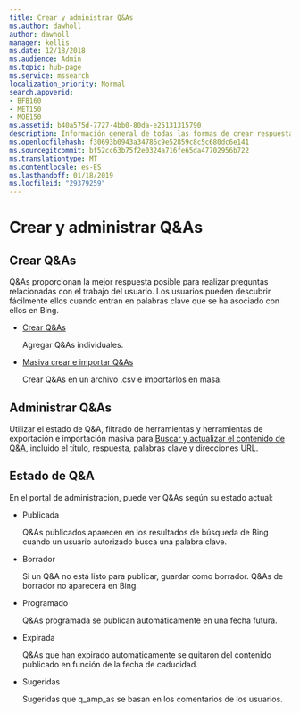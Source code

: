 ```yaml
---
title: Crear y administrar Q&As
ms.author: dawholl
author: dawholl
manager: kellis
ms.date: 12/18/2018
ms.audience: Admin
ms.topic: hub-page
ms.service: mssearch
localization_priority: Normal
search.appverid:
- BFB160
- MET150
- MOE150
ms.assetid: b40a575d-7727-4bb0-80da-e25131315790
description: Información general de todas las formas de crear respuestas a las preguntas más frecuentes en el portal de administración de búsqueda de Microsoft
ms.openlocfilehash: f30693b0943a34786c9e52859c8c5c680dc6e141
ms.sourcegitcommit: bf52cc63b75f2e0324a716fe65da47702956b722
ms.translationtype: MT
ms.contentlocale: es-ES
ms.lasthandoff: 01/18/2019
ms.locfileid: "29379259"
---
```

# <a name="create-and-manage-qas"></a>Crear y administrar Q&As

## <a name="create-qas"></a>Crear Q&As

Q&As proporcionan la mejor respuesta posible para realizar preguntas relacionadas con el trabajo del usuario. Los usuarios pueden descubrir fácilmente ellos cuando entran en palabras clave que se ha asociado con ellos en Bing.
  
- [Crear Q&As](create-qas.md)
    
    Agregar Q&As individuales.
    
- [Masiva crear e importar Q&As](bulk-create-qas.md)
    
    Crear Q&As en un archivo .csv e importarlos en masa.
    
## <a name="manage-qas"></a>Administrar Q&As

Utilizar el estado de Q&A, filtrado de herramientas y herramientas de exportación e importación masiva para [Buscar y actualizar el contenido de Q&A](manage-qas.md), incluido el título, respuesta, palabras clave y direcciones URL.
  
## <a name="qa-status"></a>Estado de Q&A

En el portal de administración, puede ver Q&As según su estado actual:
  
- Publicada 
    
    Q&As publicados aparecen en los resultados de búsqueda de Bing cuando un usuario autorizado busca una palabra clave.
    
- Borrador 
    
    Si un Q&A no está listo para publicar, guardar como borrador. Q&As de borrador no aparecerá en Bing.
    
- Programado
    
    Q&As programada se publican automáticamente en una fecha futura.
    
- Expirada
    
    Q&As que han expirado automáticamente se quitaron del contenido publicado en función de la fecha de caducidad.
    
- Sugeridas
    
    Sugeridas que q_amp_as se basan en los comentarios de los usuarios.

  

